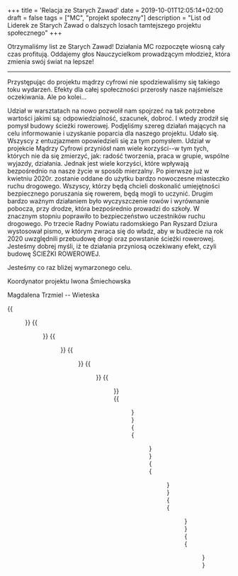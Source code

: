 +++
title = 'Relacja ze Starych Zawad'
date = 2019-10-01T12:05:14+02:00
draft = false
tags = ["MC", "projekt społeczny"]
description = "List od Liderek ze Starych Zawad o dalszych losach tamtejszego projektu społecznego"
+++

Otrzymaliśmy list ze Starych Zawad! Działania MC rozpoczęte wiosną cały czas
profitują. Oddajemy głos Nauczycielkom prowadzącym młodzież, która zmienia swój
świat na lepsze!

---

Przystępując do projektu mądrzy cyfrowi nie spodziewaliśmy się takiego
toku wydarzeń. Efekty dla całej społeczności przerosły nasze najśmielsze
oczekiwania. Ale po kolei...

Udział w warsztatach na nowo pozwolił nam spojrzeć na tak potrzebne wartości
jakimi są: odpowiedzialność, szacunek, dobroć. I wtedy zrodził się pomysł
budowy ścieżki rowerowej. Podjęliśmy szereg działań mających na celu
informowanie i uzyskanie poparcia dla naszego projektu. Udało się. Wszyscy z
entuzjazmem opowiedzieli się za tym pomysłem. Udział w projekcie Mądrzy Cyfrowi
przyniósł nam wiele korzyści--w tym tych, których nie da się zmierzyć, jak:
radość tworzenia, praca w grupie, wspólne wyjazdy, działania. Jednak jest wiele
korzyści, które wpływają bezpośrednio na nasze życie w sposób mierzalny. Po
pierwsze już w kwietniu 2020r. zostanie oddane do użytku bardzo nowoczesne
miasteczko ruchu drogowego. Wszyscy, którzy będą chcieli doskonalić
umiejętności bezpiecznego poruszania się rowerem, będą mogli to uczynić. Drugim
bardzo ważnym działaniem było wyczyszczenie rowów i wyrównanie pobocza, przy
drodze, która bezpośrednio prowadzi do szkoły. W znacznym stopniu poprawiło to
bezpieczeństwo uczestników ruchu drogowego. Po trzecie Radny Powiatu
radomskiego Pan Ryszard Dziura wystosował pismo, w którym zwraca się do władz,
aby w budżecie na rok 2020 uwzględnili przebudowę drogi oraz powstanie ścieżki
rowerowej. Jesteśmy dobrej myśli, iż te działania przyniosą oczekiwany efekt,
czyli budowę ŚCIEŻKI ROWEROWEJ.

Jesteśmy co raz bliżej wymarzonego celu.

Koordynator projektu Iwona Śmiechowska

Magdalena Trzmiel -- Wieteska

{{<figure src="/img/stare-zawady/20190720_181756.jpg" title="">}}
{{<figure src="/img/stare-zawady/20190720_181830.jpg" title="">}}
{{<figure src="/img/stare-zawady/20190720_181919.jpg" title="">}}
{{<figure src="/img/stare-zawady/1.PNG" title="">}}
{{<figure src="/img/stare-zawady/20190823_160725.jpg" title="">}}
{{<figure src="/img/stare-zawady/20190827_101123.jpg" title="">}}
{{<figure src="/img/stare-zawady/20190902_165537.jpg" title="">}}
{{<figure src="/img/stare-zawady/20190909_184656.jpg" title="">}}
{{<figure src="/img/stare-zawady/20190923_091823.jpg" title="">}}
{{<figure src="/img/stare-zawady/2.PNG" title="">}}
{{<figure src="/img/stare-zawady/20190923_091827.jpg" title="">}}
